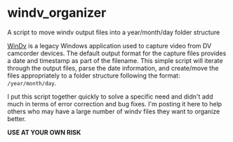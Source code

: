 # windv_organizer
A script to move windv output files into a year/month/day folder structure

[WinDv](http://windv.mourek.cz/) is a legacy Windows application used to capture video from DV camcorder devices. The default output format for the capture files provides a date and timestamp as part of the filename.  This simple script will iterate through the output files, parse the date information, and create/move the files appropriately to a folder structure following the format: `/year/month/day`.

I put this script together quickly to solve a specific need and didn't add much in terms of error correction and bug fixes.  I'm posting it here to help others who may have a large number of windv files they want to organize better.  

**USE AT YOUR OWN RISK**
